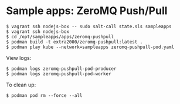 # Sample apps: ZeroMQ Push/Pull

```
$ vagrant ssh nodejs-box -- sudo salt-call state.sls sampleapps
$ vagrant ssh nodejs-box
$ cd /opt/sampleapps/apps/zeromq-pushpull
$ podman build -t extra2000/zeromq-pushpull:latest .
$ podman play kube --network=sampleapps zeromq-pushpull-pod.yaml
```

View logs:
```
$ podman logs zeromq-pushpull-pod-producer
$ podman logs zeromq-pushpull-pod-worker
```

To clean up:
```
$ podman pod rm --force --all
```
